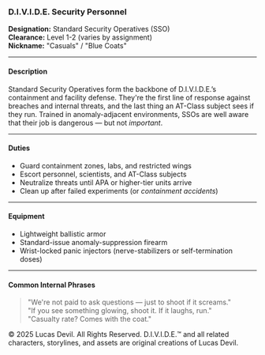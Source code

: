 ### D.I.V.I.D.E. Security Personnel

**Designation:** Standard Security Operatives (SSO)  
**Clearance:** Level 1-2 (varies by assignment)  
**Nickname:** "Casuals" / "Blue Coats"

---

#### Description  
Standard Security Operatives form the backbone of D.I.V.I.D.E.’s containment and facility defense. They're the first line of response against breaches and internal threats, and the last thing an AT-Class subject sees if they run. Trained in anomaly-adjacent environments, SSOs are well aware that their job is dangerous — but not *important*.

---

#### Duties  
- Guard containment zones, labs, and restricted wings  
- Escort personnel, scientists, and AT-Class subjects  
- Neutralize threats until APA or higher-tier units arrive  
- Clean up after failed experiments (or *containment accidents*)

---

#### Equipment  
- Lightweight ballistic armor  
- Standard-issue anomaly-suppression firearm  
- Wrist-locked panic injectors (nerve-stabilizers or self-termination doses)

---

#### Common Internal Phrases  
> "We're not paid to ask questions — just to shoot if it screams."  
> "If you see something glowing, shoot it. If it laughs, run."  
> "Casualty rate? Comes with the coat."







© 2025 Lucas Devil. All Rights Reserved.
D.I.V.I.D.E.™ and all related characters, storylines, and assets are original creations of Lucas Devil.
